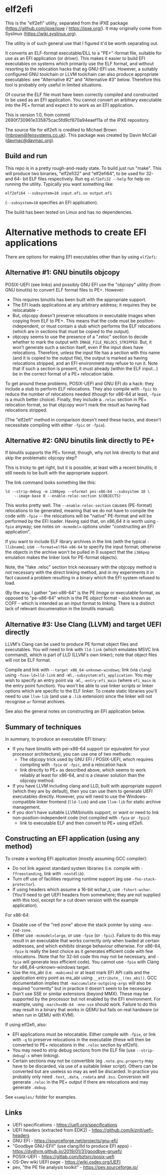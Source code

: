 # elf2efi

This is the "elf2efi" utility, separated from the iPXE package
(https://github.com/ipxe/ipxe / https://ipxe.org/). It may originally
come from Syslinux (https://wiki.syslinux.org).

The utility is of such general use that I figured it'd be worth separating out.

It converts an ELF-format executable/DLL to a "PE+"-format file, suitable for
use as an EFI application (or driver). This makes it easier to build EFI
executables on systems which primarily use the ELF format, and without
resorting to the relocation hacks that eg GNU-EFI use. However, a suitably
configured GNU toolchain or LLVM toolchain can also produce appropriate
executables: see "Alternative #2" and "Alternative #3" below. Therefore this
tool is probably only useful in limited situations.

Of course the ELF file must have been correctly compiled and constructed to
be used as an EFI application. You cannot convert an arbitrary executable
into the PE+ format and expect it to work as an EFI application.

This is version 1.0, from commit 2690f730961e335875cac5fd9cf870a94eaef11a
of the iPXE repository.

The source file for elf2efi is credited to Michael Brown
(mbrown@fensystems.co.uk). This package was created by Davin McCall
(davmac@davmac.org).

## Build and run

This repo is in a pretty rough-and-ready state. To build just run "make".
This will produce two binaries, "elf2efi32" and "elf2efi64", to be used for
32- and 64- bit ELF files respectively. Run eg `elf2efi32 --help` for help
on running the utility. Typically you want something like:

```
elf2efi64 --subsystem=10 input.efi.so output.efi
```

(`--subsystem=10` specifies an EFI application).

The build has been tested on Linux and has no dependencies. 

# Alternative methods to create EFI applications

There are options for making EFI executables other than by using `elf2efi`:

## Alternative #1: GNU binutils objcopy

POSIX-UEFI (see links) and possibly GNU EFI use the "objcopy" utility (from
GNU binutils) to convert ELF format files to PE+. However:

 * This requires binutils has been built with the appropriate support.
 * The EFI loads applications at any arbitrary address; it requires they be
   relocatable -
 * But, objcopy doesn't preserve relocations in executable images when copying
   from ELF to PE+. This means that the code must be position-independent,
   or must contain a stub which performs the ELF relocations (which are in
   sections that must be copied to the output).
 * objcopy seems to use the presence of a ".reloc" section to decide whether
   to mark the output with `IMAGE_FILE_RELOCS_STRIPPED`. But, it won't
   generate such a section itself, even if the input does have relocations.
   Therefore, unless the input file has a section with this name (and it is
   copied to the output file), the output is marked as having relocations
   stripped, and an EFI environment may refuse to run it. Note that if such
   a section is present, it must already (within the ELF input...) be in the
   correct format of a PE+ relocation table.

To get around these problems, POSIX-UEFI and GNU EFI do a hack: they include
a stub to perform ELF relocations. They also compile with `-fpic` to reduce
the number of relocations needed (though for x86-64 at least, `-fpie` is a
much better choice). Finally, they include a `.reloc` section in PE+
relocation format, so that objcopy won't mark the result as having had
relocations stripped.

(The "elf2efi" method in comparison doesn't need these hacks, and doesn't
necessitate compiling with either `-fpic` or `-fpie`).

## Alternative #2: GNU binutils link directly to PE+

If binutils supports the PE+ format, though, why not link directly to that
and skip the problematic objcopy step?

This is tricky to get right, but it is possible, at least with a recent
binutils; it still needs to be built with the appropriate support.

The link command looks something like this:

```
ld --strip-debug -m i386pep --oformat pei-x86-64 --subsystem 10 \
    --image-base 0 --enable-reloc-section $(OBJECTS)
```

This works pretty well. The `--enable-reloc-section` causes (PE-format)
relocations to be generated, meaning that we do not have to compile the code
with `-fpie` -- the relocations will be "native" PE-format and will be
performed by the EFI loader. Having said that, on x86_64 it is worth using
`-fpie` anyway; see notes on `-mcmodel=` options under "constructing an EFI
application".

If you want to include ELF library archives in the link (with the typical
`-llibname`), use `--format=elf64-x86-64` to specify the input format;
otherwise the objects in the archive won't be pulled in (I suspect that
the `i386pep` emulation makes the linker look for PE-format objects).

Note, the "fake .reloc" section trick necessary with the objcopy method is
not necessary with the direct linking method, and in my experiments it in
fact caused a problem resulting in a binary which the EFI system refused to
load.

(By the way, I gather "pei-x86-64" is the PE *Image* or executable format, as
opposed to "pe-x86-64" which is the PE *object* format - also known as COFF -
which is intended as an input format to linking. There is a distinct lack of
relevant documenation in the binutils manual).

## Alternative #3: Use Clang (LLVM) and target UEFI directly

LLVM's Clang can be used to produce PE format object files and executables.
You will need to link with `lld-link` (which emulates MSVC link command),
which is part of LLD (LLVM's own linker); note that object files will not be
ELF format.

Compile and link with `--target x86_64-unknown-windows`; link (via `clang`)
using `-fuse-ld=lld-link` and `-Wl,-subsystem:efi_application`. You may wish
to specify an entry point via `-Wl,-entry:efi_main` (where `efi_main` is the
entry point function). You won't be able to use linker scripts or linker
options which are specific to the ELF linker. To create static libraries
you'll need to use `llvm-lib` (and use a `.lib` extension) since the linker
will not recognise `ar` format archives.

See also the general notes on constructing an EFI application below.

## Summary of techniques

In summary, to produce an executable EFI binary:
 * If you have binutils with pei-x86-64 support (or equivalent for your
   processor architecture), you can use one of two methods:
   * The objcopy trick used by GNU EFI / POSIX-UEFI, which requires
     compiling with `-fpie` or `-fpic`, and a relocation hack
   * link directly to PE+ as described above, which seems to work reliably
     at least for x86-64, and is a cleaner solution than the objcopy method.
 * If you have LLVM including clang and LLD, built with appropriate support
   (which they are by default), then you can use them to generate UEFI
   executables directly. However, you will need to use the
   Windows-compatible linker frontend (`lld-link`) and use `llvm-lib` for
   static archive management.
 * If you don't have suitable LLVM/binutils support, or want or need to link
   non-position-independent code (not compiled with `-fpie` or `-fpic`):
   * link to executable ELF and then convert to PE+ using elf2efi.

## Constructing an EFI application (using any method)

To create a working EFI application (mostly assuming GCC compiler):

 * Do not link against standard system libraries (i.e. compile with
   `-ffreestanding`, link with `-nostdlib`).
 * Turn off use of facilities requiring runtime support (eg use
   `-fno-stack-protector`).
 * If using headers which assume a 16-bit wchar_t, use `-fshort-wchar`.
   (You'll need to get UEFI headers from somewhere; they are not supplied
   with this tool, except for a cut down version with the example
   application).

For x86-64:

 * Disable use of the "red zone" above the stack pointer by using
   `-mno-red-zone`.
 * Either use `-mcmodel=large`, or use `-fpie` (or `-fpic`). Failure to do
   this may result in an executable that works correctly only when loaded at
   certain addresses, and which exhibits strange behaviour otherwise. For
   x86-64, `-fpie` is really the best choice as it generates efficient code
   with few relocations. (Note that for 32-bit code this may not be
   necessary, and `-fpie` will generate less efficient code). You cannot use
   `-fpie` with Clang for x86_64-unknown-windows target.
 * Use the ms_abi (i.e. `-mabi=ms`) or at least mark EFI API calls and the
   application entry point as ms_abi using `__attribute__((ms_abi))`. GCC
   documentation implies that `-maccumulate-outgoing-args` will also be
   required "currently" but in practice it doesn't seem to be necessary.
 * Don't use SSE or similar extensions (beyond MMX). These may be supported
   by the processor but not enabled by the EFI environment. For example, using
   `-march=x86-64 -mno-sse` should work. Failure to do this may result in a
   binary that works in QEMU but fails on real hardware (or when run in QEMU
   with KVM).

If using elf2efi, also:

 * EFI applications must be relocatable. Either compile with `-fpie`, or
   link with `-q` to preserve relocations in the executable (these will then
   be converted to PE+ relocations in the `.reloc` section by elf2efi).
 * You may need to strip debug sections from the ELF file (use
   `--strip-debug`/`-s` when linking).
 * Certain sections may not be convertible (eg `.note.gnu.property` may have
   to be discarded, via use of a suitable linker script). Others can be
   converted but are useless so may as well be discarded. In practice you
   probably only need `.text`, `.data`, `.rodata` and `.bss`. Conversion will
   generate `.reloc` in the PE+ output if there are relocations and may
   generate `.debug`.

See `examples/` folder for examples.

## Links

 * UEFI specifications - https://uefi.org/specifications
 * UEFI headers (extracted from EDK2) - https://github.com/kiznit/uefi-headers
 * GNU EFI - https://sourceforge.net/projects/gnu-efi/
 * "Goodbye GNU-EFI!" (use clang/lld to produce EFI apps) - https://dvdhrm.github.io/2019/01/31/goodbye-gnuefi/
 * POSIX-UEFI - https://gitlab.com/bztsrc/posix-uefi
 * OS-Dev wiki UEFI page - https://wiki.osdev.org/UEFI
 * pev, "the PE file analysis toolkit" - https://pev.sourceforge.io/
